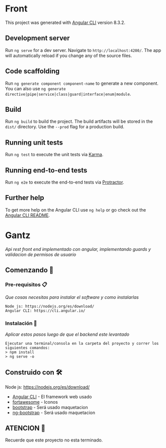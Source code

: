# Front

This project was generated with [Angular CLI](https://github.com/angular/angular-cli) version 8.3.2.

## Development server

Run `ng serve` for a dev server. Navigate to `http://localhost:4200/`. The app will automatically reload if you change any of the source files.

## Code scaffolding

Run `ng generate component component-name` to generate a new component. You can also use `ng generate directive|pipe|service|class|guard|interface|enum|module`.

## Build

Run `ng build` to build the project. The build artifacts will be stored in the `dist/` directory. Use the `--prod` flag for a production build.

## Running unit tests

Run `ng test` to execute the unit tests via [Karma](https://karma-runner.github.io).

## Running end-to-end tests

Run `ng e2e` to execute the end-to-end tests via [Protractor](http://www.protractortest.org/).

## Further help

To get more help on the Angular CLI use `ng help` or go check out the [Angular CLI README](https://github.com/angular/angular-cli/blob/master/README.md).

# Gantz

_Api rest front end implementado con angular, implementando guards y validacion de permisos de usuario_

## Comenzando 🚀

### Pre-requisitos 📋

_Que cosas necesitas para instalar el software y como instalarlas_

```
Node js: https://nodejs.org/es/download/
Angular CLI: https://cli.angular.io/

```

### Instalación 🔧

_Aplicar estos pasos luego de que el backend este levantado_

```
Ejecutar una terminal/consola en la carpeta del proyecto y correr los siguientes comandos:
> npm install
> ng serve -o
```


## Construido con 🛠️
Node js: https://nodejs.org/es/download/
* [Angular CLI](https://cli.angular.io/) - El framework web usado
* [fortawesome](https://fortawesome.com/) - Iconos
* [bootstrap](https://getbootstrap.com/) - Será usado maquetacion
* [ng-bootstrap](https://ng-bootstrap.github.io/) - Será usado maquetacion

## ATENCION 📌

Recuerde que este proyecto no esta terminado.

